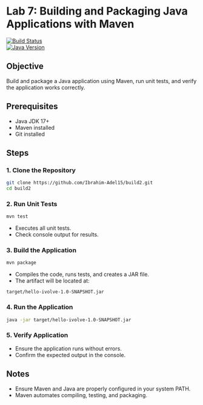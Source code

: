 # Lab 7: Building and Packaging Java Applications with Maven

[![Build Status](https://img.shields.io/badge/build-passing-brightgreen)](https://github.com/Ibrahim-Adel15/build2)  
[![Java Version](https://img.shields.io/badge/java-17-blue)](https://www.oracle.com/java/technologies/javase/jdk17-archive-downloads.html)

## Objective
Build and package a Java application using Maven, run unit tests, and verify the application works correctly.

## Prerequisites
- Java JDK 17+
- Maven installed
- Git installed

## Steps

### 1. Clone the Repository
```bash
git clone https://github.com/Ibrahim-Adel15/build2.git
cd build2
```

### 2. Run Unit Tests
```bash
mvn test
```
- Executes all unit tests.
- Check console output for results.

### 3. Build the Application
```bash
mvn package
```
- Compiles the code, runs tests, and creates a JAR file.
- The artifact will be located at:
```
target/hello-ivolve-1.0-SNAPSHOT.jar
```

### 4. Run the Application
```bash
java -jar target/hello-ivolve-1.0-SNAPSHOT.jar
```

### 5. Verify Application
- Ensure the application runs without errors.
- Confirm the expected output in the console.

## Notes
- Ensure Maven and Java are properly configured in your system PATH.
- Maven automates compiling, testing, and packaging.
